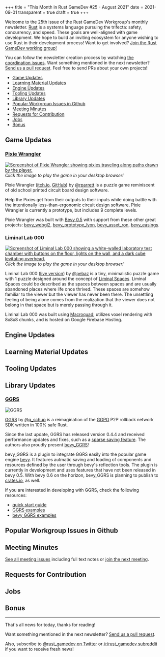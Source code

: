 +++
title = "This Month in Rust GameDev #25 - August 2021"
date = 2021-09-01
transparent = true
draft = true
+++

<!-- no toc -->

<!-- Check the post with markdownlint-->

Welcome to the 25th issue of the Rust GameDev Workgroup's
monthly newsletter.
[Rust] is a systems language pursuing the trifecta:
safety, concurrency, and speed.
These goals are well-aligned with game development.
We hope to build an inviting ecosystem for anyone wishing
to use Rust in their development process!
Want to get involved? [Join the Rust GameDev working group!][join]

You can follow the newsletter creation process
by watching [the coordination issues][coordination].
Want something mentioned in the next newsletter?
[Send us a pull request][pr].
Feel free to send PRs about your own projects!

[Rust]: https://rust-lang.org
[join]: https://github.com/rust-gamedev/wg#join-the-fun
[pr]: https://github.com/rust-gamedev/rust-gamedev.github.io
[coordination]: https://github.com/rust-gamedev/rust-gamedev.github.io/issues?q=label%3Acoordination

[Rust]: https://rust-lang.org
[join]: https://github.com/rust-gamedev/wg#join-the-fun

- [Game Updates](#game-updates)
- [Learning Material Updates](#learning-material-updates)
- [Engine Updates](#engine-updates)
- [Tooling Updates](#tooling-updates)
- [Library Updates](#library-updates)
- [Popular Workgroup Issues in Github](#popular-workgroup-issues-in-github)
- [Meeting Minutes](#meeting-minutes)
- [Requests for Contribution](#requests-for-contribution)
- [Jobs](#jobs)
- [Bonus](#bonus)

<!--
Ideal section structure is:

```
### [Title]

![image/GIF description](image link)
_image caption_

A paragraph or two with a summary and [useful links].

_Discussions:
[/r/rust](https://reddit.com/r/rust/todo),
[twitter](https://twitter.com/todo/status/123456)_

[Title]: https://first.link
[useful links]: https://other.link
```

If needed, a section can be split into subsections with a "------" delimiter.
-->

## Game Updates

### [Pixie Wrangler]

[![Screenshot of Pixie Wrangler showing pixies traveling along paths drawn
by the player.](pixie_wrangler.png)][pw-itch]
_Click the image to play the game in your desktop browser!_

Pixie Wrangler ([itch.io][pw-itch], [GitHub][pw-github]) by [@rparrett]
is a puzzle game reminiscent of old school printed circuit board design
software.

Help the Pixies get from their outputs to their inputs while doing battle
with the intentionally less-than-ergonomic circuit design software. Pixie
Wrangler is currently a prototype, but includes 9 complete levels.

Pixie Wrangler was built with [Bevy 0.5] with support from these other great
projects: [bevy_webgl2], [bevy_prototype_lyon], [bevy_asset_ron],
[bevy_easings].

[Pixie Wrangler]: https://euclidean-whale.itch.io/pixie-wrangler
[pw-itch]: https://euclidean-whale.itch.io/pixie-wrangler
[pw-github]: https://github.com/rparrett/pixie_wrangler
[Bevy 0.5]: https://bevyengine.org/
[bevy_webgl2]: https://github.com/mrk-its/bevy_webgl2
[bevy_prototype_lyon]: https://github.com/Nilirad/bevy_prototype_lyon
[bevy_asset_ron]: https://github.com/inodentry/bevy_asset_ron
[bevy_easings]: https://github.com/mockersf/bevy_extra/tree/master/bevy_easings
[@rparrett]: https://github.com/rparrett

### Liminal Lab 000

[![Screenshot of Liminal Lab 000 showing a white-walled laboratory test chamber
with buttons on the floor, lights on the wall, and a dark cube levitating
overhead.](liminal_lab_000.png)][ll000-live]
_Click the image to play the game in your desktop browser!_

Liminal Lab 000 ([live version][ll000-live]) by [@pebaz] is a tiny,
minimalistic puzzle game with 1 puzzle designed around the concept of
[Liminal Spaces][liminality]. Liminal Spaces could be described as the spaces
between spaces and are usually abandoned places where life once thrived. These
spaces are somehow familiar to the viewer but the viewer has never been there.
The unsettling feeling of being alone comes from the realization that the
viewer does not belong in that space but is merely passing through it.

Liminal Lab 000 was built using [Macroquad][macroquad], utilizes voxel
rendering with 8x8x8 chunks, and is hosted on Google Firebase Hosting.

[ll000-live]: https://pebazium.web.app/
[@pebaz]: https://github.com/Pebaz
[liminality]: https://aesthetics.fandom.com/wiki/Liminal_Space
[macroquad]: https://github.com/not-fl3/macroquad

## Engine Updates

## Learning Material Updates

## Tooling Updates

## Library Updates

### [GGRS]

![GGRS](./ggrs_logo.png)

[GGRS] by [@g_schup] is a reimagination of the [GGPO] P2P rollback network SDK
written in 100% safe Rust.

Since the last update, GGRS has released version 0.4.4 and received
performance updates and fixes, such as a
[sparse saving feature](https://gschup.github.io/ggrs/blog/sparse-saving/).
The authors also proudly present [bevy_GGRS]!

bevy_GGRS is a plugin to integrate GGRS easily into the popular game engine
[bevy]. It features autmatic saving and loading of components and resources
defined by the user through bevy's reflection tools.
The plugin is currently in development and uses features that have not
been released in bevy 0.5. With bevy 0.6 on the horizon, bevy_GGRS is
planning to publish to [crates.io](https://crates.io), as well.

If you are interested in developing with GGRS, check the following resources:

- [quick start guide](https://gschup.github.io/ggrs/docs/getting-started/quick-start/)
- [GGRS examples](https://github.com/gschup/ggrs/tree/main/examples)
- [bevy_GGRS examples](https://github.com/gschup/bevy_ggrs/tree/main/examples)

[GGRS]: https://github.com/gschup/ggrs
[bevy_ggrs]: https://github.com/gschup/bevy_ggrs
[bevy]: https://bevyengine.org/
[GGPO]: https://www.ggpo.net/
[@g_schup]: https://twitter.com/g_schup

## Popular Workgroup Issues in Github

<!-- Up to 10 links to interesting issues -->

## Meeting Minutes

<!-- Up to 10 most important notes + a link to the full details -->

[See all meeting issues][label_meeting] including full text notes
or [join the next meeting][join].

[label_meeting]: https://github.com/rust-gamedev/wg/issues?q=label%3Ameeting

## Requests for Contribution

<!-- Links to "good first issue"-labels or direct links to specific tasks -->

## Jobs

<!-- An optional section for new jobs related to Rust gamedev -->

## Bonus

<!-- Bonus section to make the newsletter more interesting
and highlight events from the past. -->

------

That's all news for today, thanks for reading!

Want something mentioned in the next newsletter?
[Send us a pull request][pr].

Also, subscribe to [@rust_gamedev on Twitter][@rust_gamedev]
or [/r/rust_gamedev subreddit][/r/rust_gamedev] if you want to receive fresh news!

<!--
TODO: Add real links and un-comment once this post is published
**Discussions of this post**:
[/r/rust_gamedev](TODO),
[Twitter](TODO),
[Discord](https://discord.gg/yNtPTb2).
-->

[/r/rust_gamedev]: https://reddit.com/r/rust_gamedev
[@rust_gamedev]: https://twitter.com/rust_gamedev
[pr]: https://github.com/rust-gamedev/rust-gamedev.github.io
